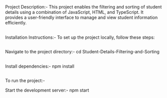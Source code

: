 ##
Project Description:-
This project enables the filtering and sorting of student details using a combination of JavaScript, HTML, and TypeScript. It provides a user-friendly interface to manage and view student information efficiently.
##
Installation Instructions:-
To set up the project locally, follow these steps:

##
Navigate to the project directory:-
cd Student-Details-Filtering-and-Sorting
##
Install dependencies:-
npm install

##
To run the project:-

Start the development server:-
npm start

